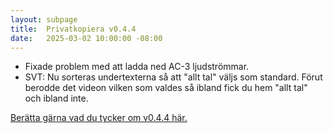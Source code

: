 ```yaml
---
layout: subpage
title:  Privatkopiera v0.4.4
date:   2025-03-02 10:00:00 -08:00
---
```


- Fixade problem med att ladda ned AC-3 ljudströmmar.
- SVT: Nu sorteras undertexterna så att "allt tal" väljs som standard. Förut berodde det videon vilken som valdes så ibland fick du hem "allt tal" och ibland inte.

[Berätta gärna vad du tycker om v0.4.4 här.](https://github.com/stefansundin/privatkopiera/discussions/252)
